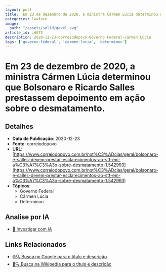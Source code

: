 ```yaml
---
layout: post
title:  Em 23 de dezembro de 2020, a ministra Cármen Lúcia determinou que Bolsonaro e Ricardo Salles prestassem depoimento em ação sobre o desmatamento.
categories: lawfare
image: 
  path: "/assets/solid/gavel.svg"
article_id: id073
description: 2020-12-23-correiodopovo-Governo Federal-Cármen Lúcia
tags: ['governo-federal', 'carmen-lucia', 'determinou']
---
```


# Em 23 de dezembro de 2020, a ministra Cármen Lúcia determinou que Bolsonaro e Ricardo Salles prestassem depoimento em ação sobre o desmatamento.

## Detalhes
- **Data de Publicação**: 2020-12-23
- **Fonte**: correiodopovo
- **URL**: [https://www.correiodopovo.com.br/not%C3%ADcias/geral/bolsonaro-e-salles-devem-prestar-esclarecimentos-ao-stf-em-a%C3%A7%C3%A3o-sobre-desmatamento-1.542993](https://www.correiodopovo.com.br/not%C3%ADcias/geral/bolsonaro-e-salles-devem-prestar-esclarecimentos-ao-stf-em-a%C3%A7%C3%A3o-sobre-desmatamento-1.542993)
- **Tópicos**:
  - Governo Federal
  - Cármen Lúcia
  - Determinou

## Analise por IA
- [🤖 Investigar com IA](https://www.perplexity.ai/search?q=%22not%C3%ADcia%20artigo%20Brasil%22%20Em%2023%20de%20dezembro%20de%202020%2C%20a%20ministra%20C%C3%A1rmen%20L%C3%BAcia%20determinou%20que%20Bolsonaro%20e%20Ricardo%20Salles%20prestassem%20depoimento%20em%20a%C3%A7%C3%A3o%20sobre%20o%20desmatamento.%20correiodopovo%202020-12-23)

## Links Relacionados
- [🌐🔍 Busca no Google para o título e descrição](https://www.google.com/search?q=%22not%C3%ADcia%20artigo%20Brasil%22%20Em%2023%20de%20dezembro%20de%202020%2C%20a%20ministra%20C%C3%A1rmen%20L%C3%BAcia%20determinou%20que%20Bolsonaro%20e%20Ricardo%20Salles%20prestassem%20depoimento%20em%20a%C3%A7%C3%A3o%20sobre%20o%20desmatamento.%20correiodopovo%202020-12-23)
- [📖🔍 Busca na Wikipedia para o título e descrição](https://pt.wikipedia.org/w/index.php?search=%22not%C3%ADcia%20artigo%20Brasil%22%20Em%2023%20de%20dezembro%20de%202020%2C%20a%20ministra%20C%C3%A1rmen%20L%C3%BAcia%20determinou%20que%20Bolsonaro%20e%20Ricardo%20Salles%20prestassem%20depoimento%20em%20a%C3%A7%C3%A3o%20sobre%20o%20desmatamento.%20correiodopovo%202020-12-23)

